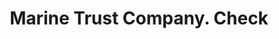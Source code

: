 ---
doi: 10.7916/D8N88NTB
date_other: '1921'
date_other_textual: '1921'
form: printed ephemera
genre:
- Checks (bank checks)
name:
- Marine Trust Company
object_in_context_url: https://biggert.cul.columbia.edu/items/view/ave_biggert_00901
subject_hierarchical_geographic:
- Buffalo, New York, United States
subject_name:
- Marine Trust Company
title: Marine Trust Company. Check
sort_title: Marine Trust Company. Check
call_number: ave_biggert_00901
coordinates:
- 42.90472222222222,-78.84944444444444
pid: ave_biggert_00901
identifiers: ave_biggert_00901
permalink: /biggert/ave_biggert_00901/
layout: iiif-image-page
---